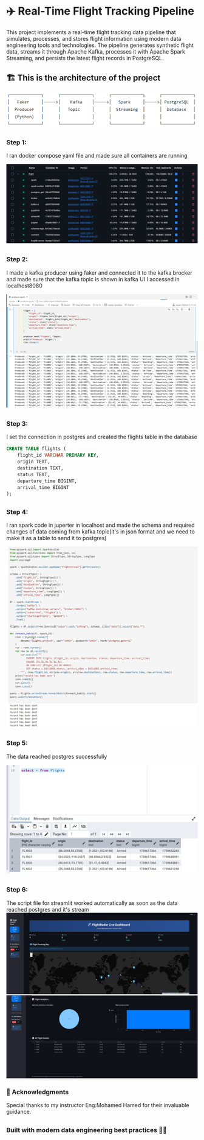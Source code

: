 # ✈️ Real-Time Flight Tracking Pipeline
This project implements a real-time flight tracking data pipeline that simulates, processes, and stores flight information using modern data engineering tools and technologies. The pipeline generates synthetic flight data, streams it through Apache Kafka, processes it with Apache Spark Streaming, and persists the latest flight records in PostgreSQL.
## 🏗️ This is the architecture of the project

![archeticture](images/rea.png)
##
### Step 1:
I ran docker compose yaml file and made sure all containers are running

![containers](images/docker-compose.jpg)
##

### Step 2:
I made a kafka producer using faker and connected it to the kafka brocker and made sure that the kafka topic is shown in kafka UI I accessed in localhost8080

![producer](images/producer.jpg)
##

### Step 3:
I set the connection in postgres and created the flights table in the database
```sql
CREATE TABLE flights (
    flight_id VARCHAR PRIMARY KEY,
    origin TEXT,
    destination TEXT,
    status TEXT,
    departure_time BIGINT,
    arrival_time BIGINT
);
```

##

### Step 4:
I ran spark code in juperter in localhost and made the schema and required changes of data coming from kafka topic(it's in json format and we need to make it as a table to send it to postgres)

![spark](images/spark.jpg)
##

### Step 5:
The data reached postgres successfully

![postgres](images/postgres.jpg)
##

### Step 6: 
The script file for streamlit worked automatically as soon as the data reached postgres and it's stream 
![streamlit](images/streamlit.jpg)
![streamlit](images/streamlit2.jpg)

### 🙏 Acknowledgments
Special thanks to my instructor Eng:Mohamed Hamed for their invaluable guidance.
##

### Built with modern data engineering best practices 🚀✨





